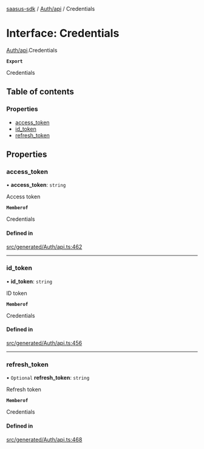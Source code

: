 [saasus-sdk](../README.md) / [Auth/api](../modules/Auth_api.md) / Credentials

# Interface: Credentials

[Auth/api](../modules/Auth_api.md).Credentials

**`Export`**

Credentials

## Table of contents

### Properties

- [access\_token](Auth_api.Credentials.md#access_token)
- [id\_token](Auth_api.Credentials.md#id_token)
- [refresh\_token](Auth_api.Credentials.md#refresh_token)

## Properties

### access\_token

• **access\_token**: `string`

Access token

**`Memberof`**

Credentials

#### Defined in

[src/generated/Auth/api.ts:462](https://github.com/saasus-platform/saasus-sdk-javascript/blob/c67ac22/src/generated/Auth/api.ts#L462)

___

### id\_token

• **id\_token**: `string`

ID token

**`Memberof`**

Credentials

#### Defined in

[src/generated/Auth/api.ts:456](https://github.com/saasus-platform/saasus-sdk-javascript/blob/c67ac22/src/generated/Auth/api.ts#L456)

___

### refresh\_token

• `Optional` **refresh\_token**: `string`

Refresh token

**`Memberof`**

Credentials

#### Defined in

[src/generated/Auth/api.ts:468](https://github.com/saasus-platform/saasus-sdk-javascript/blob/c67ac22/src/generated/Auth/api.ts#L468)
